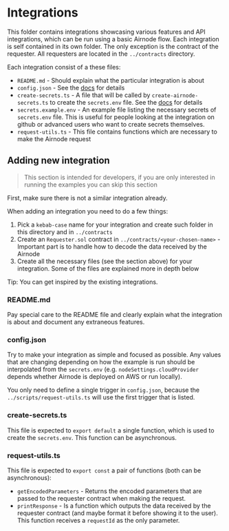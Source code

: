 # Integrations

This folder contains integrations showcasing various features and API integrations, which can be run using a basic
Airnode flow. Each integration is self contained in its own folder. The only exception is the contract of the requester.
All requesters are located in the `../contracts` directory.

Each integration consist of a these files:

- `README.md` - Should explain what the particular integration is about
- `config.json` - See the
  [docs](https://docs.api3.org/airnode/v0.2/grp-providers/guides/build-an-airnode/configuring-airnode.html) for details
- `create-secrets.ts` - A file that will be called by `create-airnode-secrets.ts` to create the `secrets.env` file. See
  the [docs](https://docs.api3.org/airnode/v0.2/grp-providers/guides/build-an-airnode/configuring-airnode.html) for
  details
- `secrets.example.env` - An example file listing the necessary secrets of `secrets.env` file. This is useful for people
  looking at the integration on github or advanced users who want to create secrets themselves.
- `request-utils.ts` - This file contains functions which are necessary to make the Airnode request

## Adding new integration

> This section is intended for developers, if you are only interested in running the examples you can skip this section

First, make sure there is not a similar integration already.

When adding an integration you need to do a few things:

1. Pick a `kebab-case` name for your integration and create such folder in this directory and in `../contracts`
2. Create an `Requester.sol` contract in `../contracts/<your-chosen-name>` - Important part is to handle how to decode
   the data received by the Airnode
3. Create all the necessary files (see the section above) for your integration. Some of the files are explained more in
   depth below

Tip: You can get inspired by the existing integrations.

### README.md

Pay special care to the README file and clearly explain what the integration is about and document any extraneous
features.

### config.json

Try to make your integration as simple and focused as possible. Any values that are changing depending on how the
example is run should be interpolated from the `secrets.env` (e.g. `nodeSettings.cloudProvider` depends whether Airnode
is deployed on AWS or run locally).

You only need to define a single trigger in `config.json`, because the `../scripts/request-utils.ts` will use the first
trigger that is listed.

### create-secrets.ts

This file is expected to `export default` a single function, which is used to create the `secrets.env`. This function
can be asynchronous.

### request-utils.ts

This file is expected to `export const` a pair of functions (both can be asynchronous):

- `getEncodedParameters` - Returns the encoded parameters that are passed to the requester contract when making the
  request.
- `printResponse` - Is a function which outputs the data received by the requester contract (and maybe format it before
  showing it to the user). This function receives a `requestId` as the only parameter.
